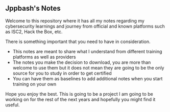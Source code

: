 ## Jppbash's Notes
Welcome to this repository where it has all my notes regarding my cybersecurity learnings and journey from official and known platforms such as ISC2, Hack the Box, etc.

There is something important that you need to have in consideration.

* This notes are meant to share what I understand from different training platforms as well as providers
* The notes you make the decision to download, you are more than welcome to use them but it does not mean they are going to be the only source for you to study in order to get certified
* You can have them as baselines to add additional notes when you start training on your own

Hope you enjoy the best. This is going to be a project I am going to be working on for the rest of the next years and hopefully you might find it useful.
